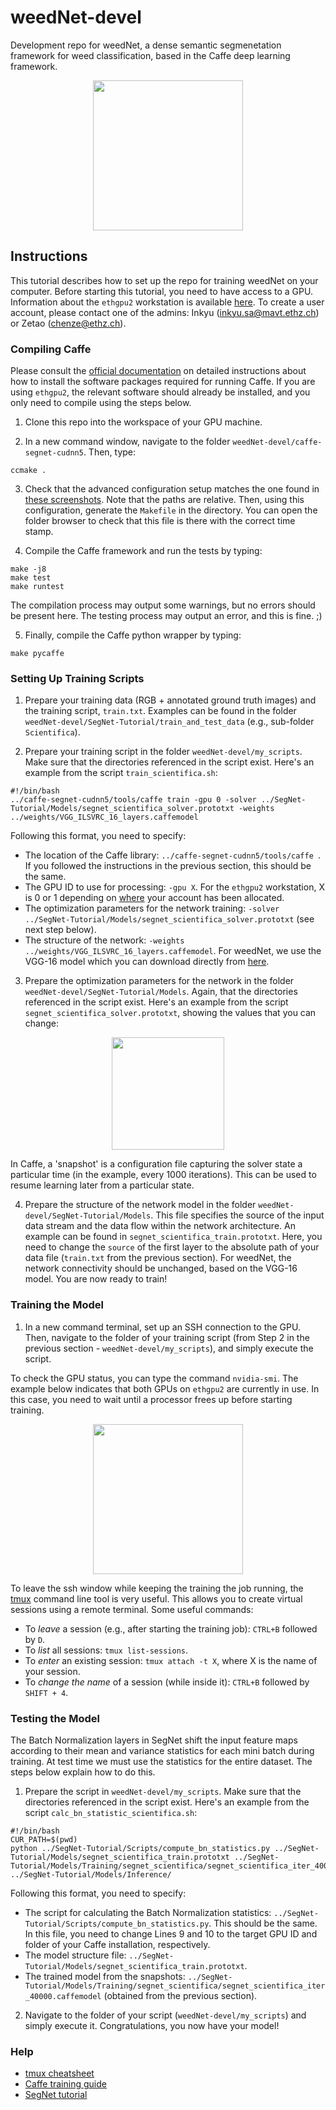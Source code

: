 # weedNet-devel

Development repo for weedNet, a dense semantic segmenetation framework for weed classification, based in the Caffe deep learning framework.

<p align="center"><img src="https://cdn.pbrd.co/images/HfMjJye.png" height="240"/> </p>

## Instructions

This tutorial describes how to set up the repo for training weedNet on your computer. Before starting this tutorial, you need to have access to a GPU. Information about the `ethgpu2` workstation is available [here](https://docs.google.com/spreadsheets/d/1gZWAGAnPVVMpJuJGFkoGH0O_CZ3D9u0XBBJ4nGEEEs8/edit?ts=5ac35276#gid=0). To create a user account, please contact one of the admins: Inkyu (inkyu.sa@mavt.ethz.ch) or Zetao (chenze@ethz.ch).

### Compiling Caffe

Please consult the [official documentation](http://caffe.berkeleyvision.org/installation.html) on detailed instructions about how to install the software packages required for running Caffe. If you are using `ethgpu2`, the relevant software should already be installed, and you only need to compile using the steps below.

1. Clone this repo into the workspace of your GPU machine.

2. In a new command window, navigate to the folder `weedNet-devel/caffe-segnet-cudnn5`. Then, type:

```
ccmake .
```

3. Check that the advanced configuration setup matches the one found in [these screenshots](https://docs.google.com/document/d/1kk-9-stN8oUGd4jZauGp7Yfj81iwxsJ4Kfxs8zKYq_A/edit). Note that the paths are relative. Then, using this configuration, generate the `Makefile` in the directory. You can open the folder browser to check that this file is there with the correct time stamp.

4. Compile the Caffe framework and run the tests by typing:

```
make -j8
make test
make runtest
```

The compilation process may output some warnings, but no errors should be present here. The testing process may output an error, and this is fine. ;)

5. Finally, compile the Caffe python wrapper by typing:

```
make pycaffe
```

### Setting Up Training Scripts

1. Prepare your training data (RGB + annotated ground truth images) and the training script, `train.txt`. Examples can be found in the folder `weedNet-devel/SegNet-Tutorial/train_and_test_data` (e.g., sub-folder `Scientifica`).

2. Prepare your training script in the folder `weedNet-devel/my_scripts`. Make sure that the directories referenced in the script exist. Here's an example from the script `train_scientifica.sh`:

```
#!/bin/bash
../caffe-segnet-cudnn5/tools/caffe train -gpu 0 -solver ../SegNet-Tutorial/Models/segnet_scientifica_solver.prototxt -weights ../weights/VGG_ILSVRC_16_layers.caffemodel
```

Following this format, you need to specify:
* The location of the Caffe library: `../caffe-segnet-cudnn5/tools/caffe `. If you followed the instructions in the previous section, this should be the same.
* The GPU ID to use for processing: `-gpu X`. For the `ethgpu2` workstation, X is 0 or 1 depending on [where](https://docs.google.com/spreadsheets/d/1gZWAGAnPVVMpJuJGFkoGH0O_CZ3D9u0XBBJ4nGEEEs8/edit?ts=5ac35276#gid=0) your account has been allocated.
* The optimization parameters for the network training: `-solver ../SegNet-Tutorial/Models/segnet_scientifica_solver.prototxt` (see next step below).
* The structure of the network: `-weights ../weights/VGG_ILSVRC_16_layers.caffemodel`. For weedNet, we use the VGG-16 model which you can download directly from [here](http://www.robots.ox.ac.uk/~vgg/software/very_deep/caffe/VGG_ILSVRC_16_layers.caffemodel).

3. Prepare the optimization parameters for the network in the folder `weedNet-devel/SegNet-Tutorial/Models`. Again, 
that the directories referenced in the script exist. Here's an example from the script `segnet_scientifica_solver.prototxt`, showing the values that you can change:

<p align="center"><img src="https://cdn.pbrd.co/images/HfMYY3e.png" height="180"/> </p>

In Caffe, a 'snapshot' is a configuration file capturing the solver state a particular time (in the example, every 1000 iterations). This can be used to resume learning later from a particular state.

4. Prepare the structure of the network model in the folder `weedNet-devel/SegNet-Tutorial/Models`. This file specifies the source of the input data stream and the data flow within the network architecture. An example can be found in `segnet_scientifica_train.prototxt`. Here, you need to change the `source` of the first layer to the absolute path of your data file (`train.txt` from the previous section). For weedNet, the network connectivity should be unchanged, based on the VGG-16 model. You are now ready to train!

### Training the Model

1. In a new command terminal, set up an SSH connection to the GPU. Then, navigate to the folder of your training script (from Step 2 in the previous section - `weedNet-devel/my_scripts`), and simply execute the script.

To check the GPU status, you can type the command `nvidia-smi`. The example below indicates that both GPUs on `ethgpu2` are currently in use. In this case, you need to wait until a processor frees up before starting training.

<p align="center"><img src="https://cdn.pbrd.co/images/HfN40Jn.png" height="240"/> </p>

To leave the ssh window while keeping the training the job running, the [tmux](https://www.hamvocke.com/blog/a-quick-and-easy-guide-to-tmux/) command line tool is very useful. This allows you to create virtual sessions using a remote terminal. Some useful commands:

* To *leave* a session (e.g., after starting the training job): `CTRL+B` followed by `D`.
* To *list* all sessions: `tmux list-sessions`.
* To *enter* an existing session: `tmux attach -t X`, where X is the name of your session.
* To *change the name* of a session (while inside it): `CTRL+B` followed by `SHIFT + 4`.

### Testing the Model

The Batch Normalization layers in SegNet shift the input feature maps according to their mean and variance statistics for each mini batch during training. At test time we must use the statistics for the entire dataset. The steps below explain how to do this.

1. Prepare the script in `weedNet-devel/my_scripts`. Make sure that the directories referenced in the script exist. Here's an example from the script `calc_bn_statistic_scientifica.sh`:

```
#!/bin/bash
CUR_PATH=$(pwd)
python ../SegNet-Tutorial/Scripts/compute_bn_statistics.py ../SegNet-Tutorial/Models/segnet_scientifica_train.prototxt ../SegNet-Tutorial/Models/Training/segnet_scientifica/segnet_scientifica_iter_40000.caffemodel ../SegNet-Tutorial/Models/Inference/
```
Following this format, you need to specify:
* The script for calculating the Batch Normalization statistics: `../SegNet-Tutorial/Scripts/compute_bn_statistics.py`. This should be the same. In this file, you need to change Lines 9 and 10 to the target GPU ID and folder of your Caffe installation, respectively.
* The model structure file: `../SegNet-Tutorial/Models/segnet_scientifica_train.prototxt`.
* The trained model from the snapshots: `../SegNet-Tutorial/Models/Training/segnet_scientifica/segnet_scientifica_iter_40000.caffemodel` (obtained from the previous section).

2. Navigate to the folder of your script (`weedNet-devel/my_scripts`) and simply execute it. Congratulations, you now have your model!

### Help
* [tmux cheatsheet](https://gist.github.com/MohamedAlaa/2961058)
* [Caffe training guide](http://shengshuyang.github.io/A-step-by-step-guide-to-Caffe.html)
* [SegNet tutorial](http://mi.eng.cam.ac.uk/projects/segnet/tutorial.html)

